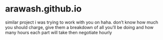 # arawash.github.io


similar project i was trying to work with you on haha. don’t know how much you should charge, give them a breakdown of all you’ll be doing and how many hours each part will take then negotiate hourly
